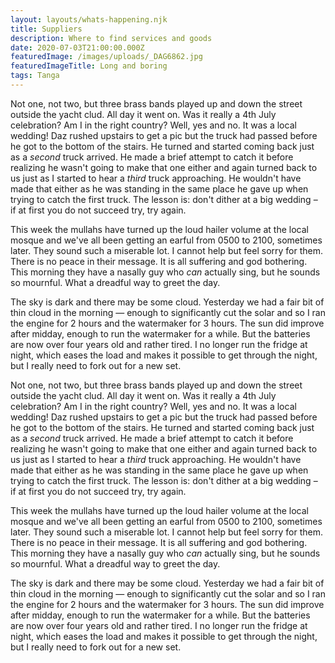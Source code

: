 ```yaml
---
layout: layouts/whats-happening.njk
title: Suppliers
description: Where to find services and goods
date: 2020-07-03T21:00:00.000Z
featuredImage: /images/uploads/_DAG6862.jpg
featuredImageTitle: Long and boring
tags: Tanga
---
```


Not one, not two, but three brass bands played up and down the street outside the yacht clud. All day it went on. Was it really a 4th July celebration? Am I in the right country?  Well, yes and no. It was a local wedding! Daz rushed upstairs to get a pic but the truck had passed before he got to the bottom of the stairs. He turned and started coming back just as a *second* truck arrived. He made a brief attempt to catch it before realizing he wasn't going to make that one either and again turned back to us just as I started to hear a *third* truck approaching. He wouldn't have made that either as he was standing in the same place he gave up when trying to catch the first truck. The lesson is: don't dither at a big wedding &ndash; if at first you do not succeed try, try again.

This week the mullahs have turned up the loud hailer volume at the local mosque and we've all been getting an earful from 0500 to 2100, sometimes later. They sound such a miserable lot. I cannot help but feel sorry for them. There is no peace in their message. It is all suffering and god bothering. This morning they have a nasally guy who *can* actually sing, but he sounds so mournful. What a dreadful way to greet the day. 

The sky is dark and there may be some cloud. Yesterday we had a fair bit of thin cloud in the morning &mdash; enough to significantly cut the solar and so I ran the engine for 2 hours and the watermaker for 3 hours. The sun did improve after midday, enough to run the watermaker for a while. But the batteries are now over four years old and rather tired. I no longer run the fridge at night, which eases the load and makes it possible to get through the night, but I really need to fork out for a new set. 

Not one, not two, but three brass bands played up and down the street outside the yacht clud. All day it went on. Was it really a 4th July celebration? Am I in the right country?  Well, yes and no. It was a local wedding! Daz rushed upstairs to get a pic but the truck had passed before he got to the bottom of the stairs. He turned and started coming back just as a *second* truck arrived. He made a brief attempt to catch it before realizing he wasn't going to make that one either and again turned back to us just as I started to hear a *third* truck approaching. He wouldn't have made that either as he was standing in the same place he gave up when trying to catch the first truck. The lesson is: don't dither at a big wedding &ndash; if at first you do not succeed try, try again.

This week the mullahs have turned up the loud hailer volume at the local mosque and we've all been getting an earful from 0500 to 2100, sometimes later. They sound such a miserable lot. I cannot help but feel sorry for them. There is no peace in their message. It is all suffering and god bothering. This morning they have a nasally guy who *can* actually sing, but he sounds so mournful. What a dreadful way to greet the day. 

The sky is dark and there may be some cloud. Yesterday we had a fair bit of thin cloud in the morning &mdash; enough to significantly cut the solar and so I ran the engine for 2 hours and the watermaker for 3 hours. The sun did improve after midday, enough to run the watermaker for a while. But the batteries are now over four years old and rather tired. I no longer run the fridge at night, which eases the load and makes it possible to get through the night, but I really need to fork out for a new set. 